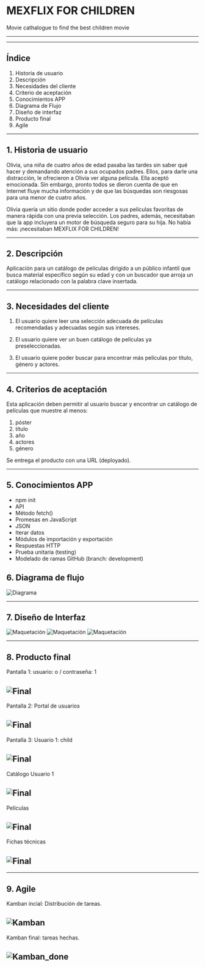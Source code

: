 # MEXFLIX FOR CHILDREN

Movie cathalogue to find the best children movie

---

---

## **Índice**

1. Historia de usuario
2. Descripción
3. Necesidades del cliente
4. Criterio de aceptación
5. Conocimientos APP
6. Diagrama de Flujo
7. Diseño de interfaz
8. Producto final
9. Agile

---

## **1. Historia de usuario**

Olivia, una niña de cuatro años de edad pasaba las tardes sin saber qué hacer y demandando atención a sus ocupados padres. Ellos, para darle una distracción, le ofrecieron a Olivia ver alguna película. Ella aceptó emocionada. Sin embargo, pronto todos se dieron cuenta de que en Internet fluye mucha información y de que las búsquedas son riesgosas para una menor de cuatro años.

Olivia quería un sitio donde poder acceder a sus películas favoritas de manera rápida con una previa selección. Los padres, además, necesitaban que la app incluyera un motor de búsqueda seguro para su hija. No había más: ¡necesitaban MEXFLIX FOR CHILDREN!

---

## **2. Descripción**

Aplicación para un catálogo de películas dirigido a un público infantil que busca material específico según su edad y con un buscador que arroja un catálogo relacionado con la palabra clave insertada.

---

## **3. Necesidades del cliente**

1. El usuario quiere leer una selección adecuada de películas recomendadas y adecuadas según sus intereses.

2. El usuario quiere ver un buen catálogo de películas ya preseleccionadas.

3. El usuario quiere poder buscar para encontrar más películas por título, género y actores.

---

## **4. Criterios de aceptación**

Esta aplicación deben permitir al usuario buscar y encontrar un catálogo de películas que muestre al menos:

1. póster
2. título
3. año
4. actores
5. género

Se entrega el producto con una URL (deployado).

---

## **5. Conocimientos APP**

- npm init
- API
- Método fetch()
- Promesas en JavaScript
- JSON
- Iterar datos
- Módulos de importación y exportación
- Respuestas HTTP
- Prueba unitaria (testing)
- Modelado de ramas GitHub (branch: development)

## **6. Diagrama de flujo**

![Diagrama](./assets/flujo.png)

---

## **7. Diseño de Interfaz**

![Maquetación](./assets/screen0.png)
![Maquetación](./assets/screen1.png)
![Maquetación](./assets/screen2.png)

---

## **8. Producto final**

Pantalla 1: usuario: o / contraseña: 1

## ![Final](./assets/1.png)

Pantalla 2: Portal de usuarios

## ![Final](./assets/2.png)

Pantalla 3: Usuario 1: child

## ![Final](./assets/3.png)

Catálogo Usuario 1

## ![Final](./assets/4.png)

Películas

## ![Final](./assets/5.png)

Fichas técnicas

## ![Final](./assets/6.png)

---

## **9. Agile**

Kamban incial: Distribución de tareas.

## ![Kamban](./assets/kamban.png)

Kamban final: tareas hechas.

## ![Kamban_done](./assets/kamban_done.png)
